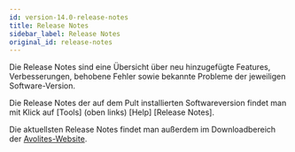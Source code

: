 ```yaml
---
id: version-14.0-release-notes
title: Release Notes
sidebar_label: Release Notes
original_id: release-notes
---
```


Die Release Notes sind eine Übersicht über neu hinzugefügte Features,
Verbesserungen, behobene Fehler sowie bekannte Probleme der jeweiligen
Software-Version.

Die Release Notes der auf dem Pult installierten Softwareversion findet
man mit Klick auf \[Tools\] (oben links) \[Help\] \[Release Notes\].

Die aktuellsten Release Notes findet man außerdem im Downloadbereich der
[Avolites-Website](https://www.avolites.com/software).
